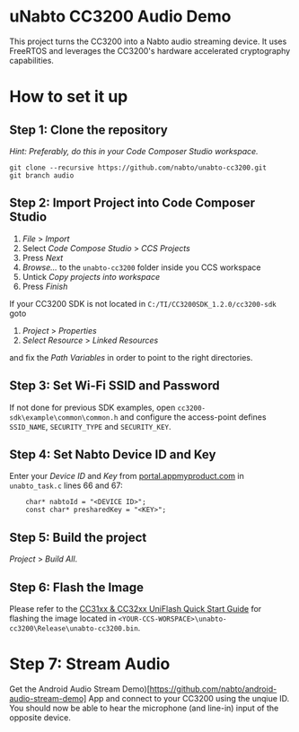 # uNabto CC3200 Audio Demo

This project turns the CC3200 into a Nabto audio streaming device. It uses FreeRTOS and leverages the CC3200's hardware accelerated cryptography capabilities.

# How to set it up

## Step 1: Clone the repository

*Hint: Preferably, do this in your Code Composer Studio workspace.*

```
git clone --recursive https://github.com/nabto/unabto-cc3200.git
git branch audio
```

## Step 2: Import Project into Code Composer Studio

1. *File* > *Import*
2. Select *Code Compose Studio* > *CCS Projects*
3. Press *Next*
4. *Browse...* to the `unabto-cc3200` folder inside you CCS workspace
5. Untick *Copy projects into workspace*
6. Press *Finish*

If your CC3200 SDK is not located in `C:/TI/CC3200SDK_1.2.0/cc3200-sdk` goto

1. *Project* > *Properties*
2. *Select Resource* > *Linked Resources*

and fix the *Path Variables* in order to point to the right directories.

## Step 3: Set Wi-Fi SSID and Password

If not done for previous SDK examples, open `cc3200-sdk\example\common\common.h` and configure the access-point defines `SSID_NAME`, `SECURITY_TYPE` and `SECURITY_KEY`.
    
## Step 4: Set Nabto Device ID and Key

Enter your *Device ID* and *Key* from [portal.appmyproduct.com](portal.appmyproduct.com) in `unabto_task.c` lines 66 and 67:

```
    char* nabtoId = "<DEVICE ID>";
    const char* presharedKey = "<KEY>";
```

## Step 5: Build the project

*Project* > *Build All*.

## Step 6: Flash the Image

Please refer to the [CC31xx & CC32xx UniFlash Quick Start Guide](http://processors.wiki.ti.com/index.php/CC31xx_%26_CC32xx_UniFlash_Quick_Start_Guide#CC32xx_MCU_image_flashing) for flashing the image located in `<YOUR-CCS-WORSPACE>\unabto-cc3200\Release\unabto-cc3200.bin`.

# Step 7: Stream Audio

Get the Android Audio Stream Demo)[https://github.com/nabto/android-audio-stream-demo] App and connect to your CC3200 using the unqiue ID. You should now be able to hear the microphone (and line-in) input of the opposite device.
